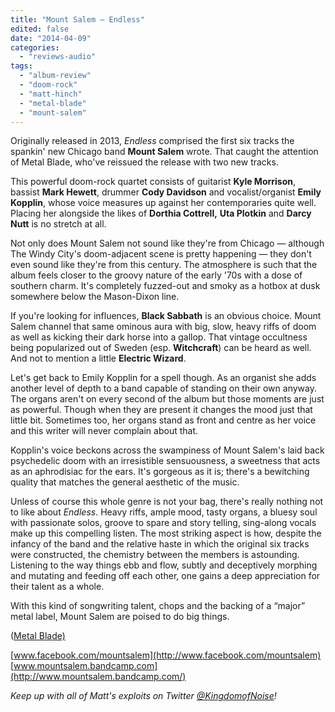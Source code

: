```yaml
---
title: "Mount Salem – Endless"
edited: false
date: "2014-04-09"
categories:
  - "reviews-audio"
tags:
  - "album-review"
  - "doom-rock"
  - "matt-hinch"
  - "metal-blade"
  - "mount-salem"
---
```


Originally released in 2013, _Endless_ comprised the first six tracks the spankin' new Chicago band **Mount Salem** wrote. That caught the attention of Metal Blade, who've reissued the release with two new tracks.

This powerful doom-rock quartet consists of guitarist **Kyle Morrison**, bassist **Mark Hewett**, drummer **Cody Davidson** and vocalist/organist **Emily Kopplin**, whose voice measures up against her contemporaries quite well. Placing her alongside the likes of **Dorthia Cottrell,** **Uta Plotkin** and **Darcy Nutt** is no stretch at all.

Not only does Mount Salem not sound like they're from Chicago — although The Windy City's doom-adjacent scene is pretty happening — they don't even sound like they're from this century. The atmosphere is such that the album feels closer to the groovy nature of the early '70s with a dose of southern charm. It's completely fuzzed-out and smoky as a hotbox at dusk somewhere below the Mason-Dixon line.

If you're looking for influences, **Black Sabbath** is an obvious choice. Mount Salem channel that same ominous aura with big, slow, heavy riffs of doom as well as kicking their dark horse into a gallop. That vintage occultness being popularized out of Sweden (esp. **Witchcraft**) can be heard as well. And not to mention a little **Electric Wizard**.

Let's get back to Emily Kopplin for a spell though. As an organist she adds another level of depth to a band capable of standing on their own anyway. The organs aren't on every second of the album but those moments are just as powerful. Though when they are present it changes the mood just that little bit. Sometimes too, her organs stand as front and centre as her voice and this writer will never complain about that.

Kopplin's voice beckons across the swampiness of Mount Salem's laid back psychedelic doom with an irresistible sensuousness, a sweetness that acts as an aphrodisiac for the ears. It's gorgeous as it is; there's a bewitching quality that matches the general aesthetic of the music.

Unless of course this whole genre is not your bag, there's really nothing not to like about _Endless_. Heavy riffs, ample mood, tasty organs, a bluesy soul with passionate solos, groove to spare and story telling, sing-along vocals make up this compelling listen. The most striking aspect is how, despite the infancy of the band and the relative haste in which the original six tracks were constructed, the chemistry between the members is astounding. Listening to the way things ebb and flow, subtly and deceptively morphing and mutating and feeding off each other, one gains a deep appreciation for their talent as a whole.

With this kind of songwriting talent, chops and the backing of a “major” metal label, Mount Salem are poised to do big things.

([Metal Blade)](http://www.metalblade.com/us/releases/mount-salem-endless/)

[www.facebook.com/mountsalem](http://www.facebook.com/mountsalem) [www.mountsalem.bandcamp.com](http://www.mountsalem.bandcamp.com/)

_Keep up with all of Matt's exploits on Twitter [@KingdomofNoise](http://www.twitter.com/KingdomofNoise)!_
